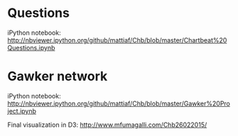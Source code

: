 # Questions

iPython notebook:
http://nbviewer.ipython.org/github/mattiaf/Chb/blob/master/Chartbeat%20Questions.ipynb



# Gawker network

iPython notebook:
http://nbviewer.ipython.org/github/mattiaf/Chb/blob/master/Gawker%20Project.ipynb

Final visualization in D3:
http://www.mfumagalli.com/Chb26022015/
